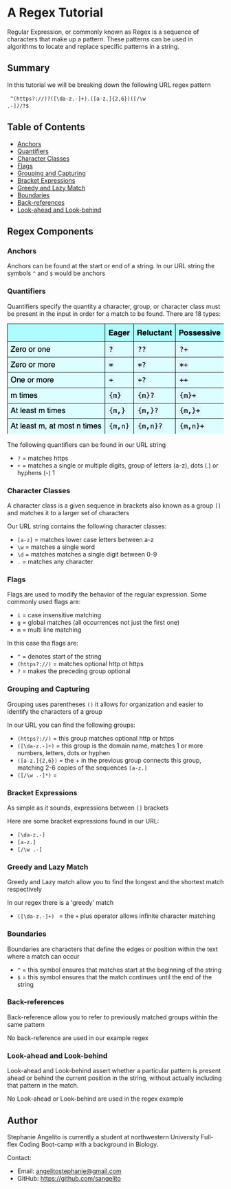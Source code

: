 # A Regex Tutorial

Regular Expression, or commonly known as Regex is a sequence of characters that make up a pattern. These patterns can be used in algorithms to locate and replace specific patterns in a string. 

## Summary

In this tutorial we will be breaking down the following URL regex pattern 

<code> ^(https?:\/\/)?([\da-z\.-]+)\.([a-z\.]{2,6})([\/\w \.-]*)*\/?$</code> 

## Table of Contents

- [Anchors](#anchors)
- [Quantifiers](#quantifiers)
- [Character Classes](#character-classes)
- [Flags](#flags)
- [Grouping and Capturing](#grouping-and-capturing)
- [Bracket Expressions](#bracket-expressions)
- [Greedy and Lazy Match](#greedy-and-lazy-match)
- [Boundaries](#boundaries)
- [Back-references](#back-references)
- [Look-ahead and Look-behind](#look-ahead-and-look-behind)

## Regex Components

### Anchors

Anchors can be found at the start or end of a string. In our URL string the symbols <code>^</code> and <code>$</code> would be anchors


### Quantifiers

Quantifiers specify the quantity a character, group, or character class must be present in the input in order for a match to be found. There are 18 types: 

![Alt text](<Screenshot 2023-08-02 at 1.02.59 PM.png>)

The following quantifiers can be found in our URL string 
- <code>?</code> = matches https
- <code>+</code> = matches a single or multiple digits, group of letters (a-z), dots (.) or hyphens (-) 1 

### Character Classes

A character class is a given sequence in brackets also known as a group <code>[]</code>  and matches it to a larger set of characters 

Our URL string contains the following character classes: 

- <code>[a-z]</code> = matches lower case letters between a-z
- <code>\w</code> = matches a single word
- <code>\d</code> = matches matches a single digit between 0-9
- <code>.</code> = matches any character 

### Flags

Flags are used to modify the behavior of the regular expression. Some commonly used flags are: 
- <code>i</code> = case insensitive matching
- <code>g</code> = global matches (all occurrences not just the first one)
- <code>m</code> = multi line matching 

In this case tha flags are: 
- <code>^</code> = denotes start of the string
- <code>(https?:\/\/)</code> = matches optional http ot https
- <code>?</code> = makes the preceding group optional 

### Grouping and Capturing

Grouping uses parentheses <code>()</code> it allows for organization and easier to identify the characters of a group

In our URL you can find the following groups: 
- <code>(https?:\/\/)</code> = this group matches optional http or https 
- <code>([\da-z\.-]+)</code> = this group is the domain name, matches 1 or more numbers, letters, dots or hyphen
- <code>([a-z\.]{2,6})</code> = the + in the previous group connects this group, matching 2-6 copies of the sequences <code>[a-z\.]</code>
- <code>([\/\w \.-]*)</code> =

### Bracket Expressions

As simple as it sounds, expressions between <code>[]</code> brackets 

Here are some bracket expressions found in our URL: 
- <code>[\da-z\.-]</code>
- <code>[a-z\.]</code>
- <code>[\/\w \.-]</code>

### Greedy and Lazy Match

Greedy and Lazy match allow you to find the longest and the shortest match respectively 

In our regex there is a 'greedy' match
- <code>([\da-z\.-]+) </code> = the <code>+</code> plus operator allows infinite character matching 

### Boundaries

Boundaries are characters that define the edges or position within the text where a match can occur 

- <code>^</code> = this symbol ensures that matches start at the beginning of the string
- <code>$</code> = this symbol ensures that the match continues until the end of the  string

### Back-references

Back-reference allow you to refer to previously matched groups within the same pattern 

No back-reference are used in our example regex 

### Look-ahead and Look-behind

Look-ahead and Look-behind assert whether a particular pattern is present ahead or behind the current position in the string, without actually including that pattern in the match.

No Look-ahead or Look-behind are used in the regex example 

## Author

Stephanie Angelito is currently a student at northwestern University Full-flex Coding Boot-camp with a background in Biology. 

Contact: 
- Email: angelitostephanie@gmail.com
- GitHub: https://github.com/sangelito